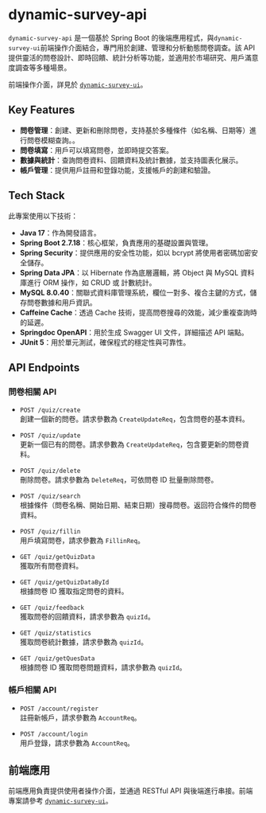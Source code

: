 # dynamic-survey-api

`dynamic-survey-api` 是一個基於 Spring Boot 的後端應用程式，與`dynamic-survey-ui`前端操作介面結合，專門用於創建、管理和分析動態問卷調查。該 API 提供靈活的問卷設計、即時回饋、統計分析等功能，並適用於市場研究、用戶滿意度調查等多種場景。

前端操作介面，詳見於 [`dynamic-survey-ui`](https://github.com/rikka0823/dynamic-survey-ui)。

## Key Features

- **問卷管理**：創建、更新和刪除問卷，支持基於多種條件（如名稱、日期等）進行問卷模糊查詢。。
- **問卷填寫**：用戶可以填寫問卷，並即時提交答案。
- **數據與統計**：查詢問卷資料、回饋資料及統計數據，並支持圖表化展示。
- **帳戶管理**：提供用戶註冊和登錄功能，支援帳戶的創建和驗證。

## Tech Stack

此專案使用以下技術：

- **Java 17**：作為開發語言。
- **Spring Boot 2.7.18**：核心框架，負責應用的基礎設置與管理。
- **Spring Security**：提供應用的安全性功能，如以 bcrypt 將使用者密碼加密安全儲存。
- **Spring Data JPA**：以 Hibernate 作為底層邏輯，將 Object 與 MySQL 資料庫進行 ORM 操作，如 CRUD 或 計數統計。
- **MySQL 8.0.40**：關聯式資料庫管理系統，欄位一對多、複合主鍵的方式，儲存問卷數據和用戶資訊。
- **Caffeine Cache**：透過 Cache 技術，提高問卷搜尋的效能，減少重複查詢時的延遲。
- **Springdoc OpenAPI**：用於生成 Swagger UI 文件，詳細描述 API 端點。
- **JUnit 5**：用於單元測試，確保程式的穩定性與可靠性。

## API Endpoints

### 問卷相關 API

- `POST /quiz/create`  
  創建一個新的問卷。請求參數為 `CreateUpdateReq`，包含問卷的基本資料。

- `POST /quiz/update`  
  更新一個已有的問卷。請求參數為 `CreateUpdateReq`，包含要更新的問卷資料。

- `POST /quiz/delete`  
  刪除問卷。請求參數為 `DeleteReq`，可依問卷 ID 批量刪除問卷。

- `POST /quiz/search`  
  根據條件（問卷名稱、開始日期、結束日期）搜尋問卷。返回符合條件的問卷資料。

- `POST /quiz/fillin`  
  用戶填寫問卷，請求參數為 `FillinReq`。

- `GET /quiz/getQuizData`  
  獲取所有問卷資料。

- `GET /quiz/getQuizDataById`  
  根據問卷 ID 獲取指定問卷的資料。

- `GET /quiz/feedback`  
  獲取問卷的回饋資料，請求參數為 `quizId`。

- `GET /quiz/statistics`  
  獲取問卷統計數據，請求參數為 `quizId`。

- `GET /quiz/getQuesData`  
  根據問卷 ID 獲取問卷問題資料，請求參數為 `quizId`。

### 帳戶相關 API

- `POST /account/register`  
  註冊新帳戶，請求參數為 `AccountReq`。

- `POST /account/login`  
  用戶登錄，請求參數為 `AccountReq`。

## 前端應用

前端應用負責提供使用者操作介面，並通過 RESTful API 與後端進行串接。前端專案請參考 [`dynamic-survey-ui`](https://github.com/rikka0823/dynamic-survey-ui)。
